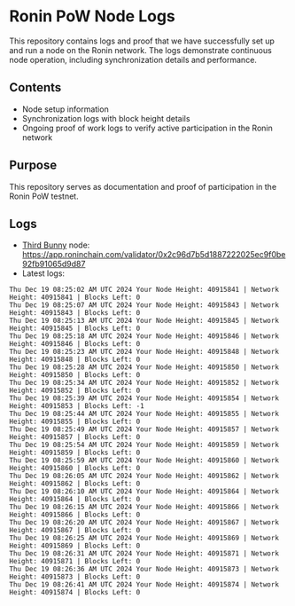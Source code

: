 # Ronin PoW Node Logs

This repository contains logs and proof that we have successfully set up and run a node on the Ronin network. The logs demonstrate continuous node operation, including synchronization details and performance.

## Contents

- Node setup information
- Synchronization logs with block height details
- Ongoing proof of work logs to verify active participation in the Ronin network

## Purpose

This repository serves as documentation and proof of participation in the Ronin PoW testnet.

## Logs

- [Third Bunny](https://thirdbunny.xyz/) node: https://app.roninchain.com/validator/0x2c96d7b5d1887222025ec9f0be92fb91065d9d87
- Latest logs:
```
Thu Dec 19 08:25:02 AM UTC 2024 Your Node Height: 40915841 | Network Height: 40915841 | Blocks Left: 0
Thu Dec 19 08:25:07 AM UTC 2024 Your Node Height: 40915843 | Network Height: 40915843 | Blocks Left: 0
Thu Dec 19 08:25:13 AM UTC 2024 Your Node Height: 40915845 | Network Height: 40915845 | Blocks Left: 0
Thu Dec 19 08:25:18 AM UTC 2024 Your Node Height: 40915846 | Network Height: 40915846 | Blocks Left: 0
Thu Dec 19 08:25:23 AM UTC 2024 Your Node Height: 40915848 | Network Height: 40915848 | Blocks Left: 0
Thu Dec 19 08:25:28 AM UTC 2024 Your Node Height: 40915850 | Network Height: 40915850 | Blocks Left: 0
Thu Dec 19 08:25:34 AM UTC 2024 Your Node Height: 40915852 | Network Height: 40915852 | Blocks Left: 0
Thu Dec 19 08:25:39 AM UTC 2024 Your Node Height: 40915854 | Network Height: 40915853 | Blocks Left: -1
Thu Dec 19 08:25:44 AM UTC 2024 Your Node Height: 40915855 | Network Height: 40915855 | Blocks Left: 0
Thu Dec 19 08:25:49 AM UTC 2024 Your Node Height: 40915857 | Network Height: 40915857 | Blocks Left: 0
Thu Dec 19 08:25:54 AM UTC 2024 Your Node Height: 40915859 | Network Height: 40915859 | Blocks Left: 0
Thu Dec 19 08:25:59 AM UTC 2024 Your Node Height: 40915860 | Network Height: 40915860 | Blocks Left: 0
Thu Dec 19 08:26:05 AM UTC 2024 Your Node Height: 40915862 | Network Height: 40915862 | Blocks Left: 0
Thu Dec 19 08:26:10 AM UTC 2024 Your Node Height: 40915864 | Network Height: 40915864 | Blocks Left: 0
Thu Dec 19 08:26:15 AM UTC 2024 Your Node Height: 40915866 | Network Height: 40915866 | Blocks Left: 0
Thu Dec 19 08:26:20 AM UTC 2024 Your Node Height: 40915867 | Network Height: 40915867 | Blocks Left: 0
Thu Dec 19 08:26:25 AM UTC 2024 Your Node Height: 40915869 | Network Height: 40915869 | Blocks Left: 0
Thu Dec 19 08:26:31 AM UTC 2024 Your Node Height: 40915871 | Network Height: 40915871 | Blocks Left: 0
Thu Dec 19 08:26:36 AM UTC 2024 Your Node Height: 40915873 | Network Height: 40915873 | Blocks Left: 0
Thu Dec 19 08:26:41 AM UTC 2024 Your Node Height: 40915874 | Network Height: 40915874 | Blocks Left: 0
```
